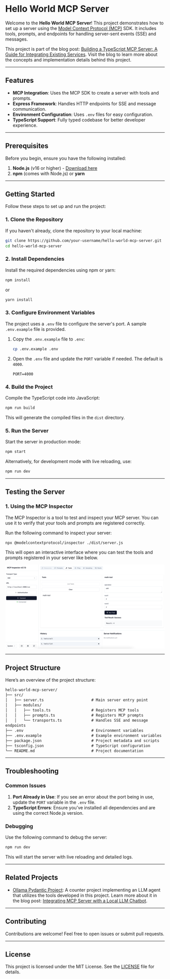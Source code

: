 # Hello World MCP Server

Welcome to the **Hello World MCP Server**! This project demonstrates how to set up a server using the [Model Context Protocol (MCP)](https://github.com/modelcontextprotocol/typescript-sdk) SDK. It includes tools, prompts, and endpoints for handling server-sent events (SSE) and messages.

This project is part of the blog post: [Building a TypeScript MCP Server: A Guide for Integrating Existing Services](https://medium.com/@jageenshukla/building-a-typescript-mcp-server-a-guide-for-integrating-existing-services-5bde3fc13b23). Visit the blog to learn more about the concepts and implementation details behind this project.

---

## Features

- **MCP Integration**: Uses the MCP SDK to create a server with tools and prompts.
- **Express Framework**: Handles HTTP endpoints for SSE and message communication.
- **Environment Configuration**: Uses `.env` files for easy configuration.
- **TypeScript Support**: Fully typed codebase for better developer experience.

---

## Prerequisites

Before you begin, ensure you have the following installed:

1. **Node.js** (v16 or higher) - [Download here](https://nodejs.org/)
2. **npm** (comes with Node.js) or **yarn**

---

## Getting Started

Follow these steps to set up and run the project:

### 1. Clone the Repository

If you haven't already, clone the repository to your local machine:

```bash
git clone https://github.com/your-username/hello-world-mcp-server.git
cd hello-world-mcp-server
```

### 2. Install Dependencies

Install the required dependencies using npm or yarn:

```bash
npm install
```

or

```bash
yarn install
```

### 3. Configure Environment Variables

The project uses a `.env` file to configure the server's port. A sample `.env.example` file is provided.

1. Copy the `.env.example` file to `.env`:

   ```bash
   cp .env.example .env
   ```

2. Open the `.env` file and update the `PORT` variable if needed. The default is `4000`.

   ```env
   PORT=4000
   ```

### 4. Build the Project

Compile the TypeScript code into JavaScript:

```bash
npm run build
```

This will generate the compiled files in the `dist` directory.

### 5. Run the Server

Start the server in production mode:

```bash
npm start
```

Alternatively, for development mode with live reloading, use:

```bash
npm run dev
```

---

## Testing the Server

### 1. Using the MCP Inspector

The MCP Inspector is a tool to test and inspect your MCP server. You can use it to verify that your tools and prompts are registered correctly.

Run the following command to inspect your server:

```bash
npx @modelcontextprotocol/inspector ./dist/server.js
```

This will open an interactive interface where you can test the tools and prompts registered in your server like below.

![Hello World MCP Server](./assets/MCP_Inspector.png "Hello World MCP Server")

---

## Project Structure

Here’s an overview of the project structure:

```
hello-world-mcp-server/
├── src/
│   ├── server.ts                     # Main server entry point
│   ├── modules/
│   │   ├── tools.ts                  # Registers MCP tools
│   │   ├── prompts.ts                # Registers MCP prompts
│   │   └── transports.ts             # Handles SSE and message endpoints
├── .env                              # Environment variables
├── .env.example                      # Example environment variables
├── package.json                      # Project metadata and scripts
├── tsconfig.json                     # TypeScript configuration
└── README.md                         # Project documentation
```

---

## Troubleshooting

### Common Issues

1. **Port Already in Use**: If you see an error about the port being in use, update the `PORT` variable in the `.env` file.
2. **TypeScript Errors**: Ensure you’ve installed all dependencies and are using the correct Node.js version.

### Debugging

Use the following command to debug the server:

```bash
npm run dev
```

This will start the server with live reloading and detailed logs.

---

## Related Projects

- [Ollama Pydantic Project](https://github.com/jageenshukla/ollama-pydantic-project): A counter project implementing an LLM agent that utilizes the tools developed in this project. Learn more about it in the blog post: [Integrating MCP Server with a Local LLM Chatbot](https://medium.com/@jageenshukla/ollama-pydantic-project-integrating-mcp-server-with-a-local-llm-chatbot-30e25becdaa2).

---

## Contributing

Contributions are welcome! Feel free to open issues or submit pull requests.

---

## License

This project is licensed under the MIT License. See the [LICENSE](LICENSE) file for details.
